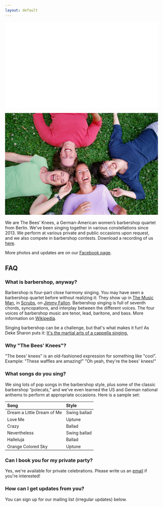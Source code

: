 ```yaml
---
layout: default
---
```


![logo](/bees_white.png)

![picture](/bees.jpg)

We are The Bees’ Knees, a German-American women’s barbershop quartet from Berlin. We’ve been singing together in various constellations since 2013. We perform at various private and public occasions upon request, and we also compete in barbershop contests. Download a recording of us [here](https://drive.google.com/file/d/0B1qWGtqQgRgkam1ITWZfTlo0UU0/view?usp=sharing).

More photos and updates are on our [Facebook page](https://www.facebook.com/theBK4Berlin/).

## FAQ

<a name="barbershop">

### What is barbershop, anyway?

Barbershop is four-part close harmony singing. You may have seen a barbershop quartet before without realizing it: They show up in [The Music Man](https://www.youtube.com/watch?v=nO0DFttQoJc), in [Scrubs](https://www.youtube.com/watch?v=hN8vA_bulss), on [Jimmy Fallon](https://www.youtube.com/watch?v=I-4FtBjjelA). Barbershop singing is full of seventh chords, syncopations, and interplay between the different voices. The four voices of barbershop music are tenor, lead, baritone, and bass. More information on [Wikipedia](https://en.wikipedia.org/wiki/Barbershop_music).

Singing barbershop can be a challenge, but that's what makes it fun! As Deke Sharon puts it: [It's the martial arts of a cappella singing.](http://www.casa.org/content/acamartialart)

### Why "The Bees' Knees"?

"The bees' knees" is an old-fashioned expression for something like "cool".
Example: "These waffles are amazing!" "Oh yeah, they're the bees' knees!"

<a name="songs">

### What songs do you sing?

We sing lots of pop songs in the barbershop style, plus some of the classic barbershop “polecats,” and we’ve even learned the US and German national anthems to perform at appropriate occasions. Here is a sample set:

| Song | Style |
| :------------- | :------------- |
| Dream a Little Dream of Me  | Swing ballad  |
| Love Me  | Uptune  |
| Crazy  | Ballad  |
| Nevertheless | Swing ballad  |
| Halleluja | Ballad  |
| Orange Colored Sky | Uptune  |

### Can I book you for my private party?

Yes, we're available for private celebrations. Please write us an <a href="mailto&#58;&#116;&#104;&#101;&#98;&#107;&#52;&#98;&#101;&#114;&#108;&#105;&#110;&#64;&#103;&#109;&#97;&#105;&#108;&#46;&#99;&#111;&#109;?subject=Concert booking">email</a> if you're interested!

### How can I get updates from you?

You can sign up for our mailing list (irregular updates) below.

<br><br>

<div class="form-outer sp-force-hide"> <style id="subscribe-form-style" class="">.sp-force-hide { display: none;
}
.sp-form[sp-id="78340"] { display: block; background: #111; padding: 15px; width: 310px; max-width: 100%; border-radius: 0px; -moz-border-radius: 0px; -webkit-border-radius: 0px; border-color: #dddddd; border-style: solid; border-width: 2px; font-family: "Trebuchet MS", Helvetica, sans-serif;
}
.sp-form[sp-id="78340"] .sp-form-control { background: #ffffff; border-color: #cccccc; border-style: solid; border-width: 2px; font-size: 15px; padding-left: 8.75px; padding-right: 8.75px; border-radius: 4px; -moz-border-radius: 4px; -webkit-border-radius: 4px; height: 35px; width: 100%;
}
.sp-form[sp-id="78340"] .sp-field label { color: #ffffff; font-size: 13px; font-style: normal; font-weight: bold;
}
.sp-form[sp-id="78340"] .sp-button { border-radius: 4px; -moz-border-radius: 4px; -webkit-border-radius: 4px; background-color: #ffdc00; color: #333333; width: 100%; font-weight: 700; font-style: normal; font-family: "Segoe UI",Segoe,"Open Sans",sans-serif; border-width: 2px; border-color: #ffdd00; border-style: solid; box-shadow: none; -moz-box-shadow: none; -webkit-box-shadow: none;
}
.sp-form[sp-id="78340"] .sp-button-container { text-align: left;
}
</style> <div id="sp-form-78340" sp-id="78340" sp-hash="21b866edf0163963c6779abf8135f9686bddb1f90cfbbd54736fbe814a2aedb4" sp-lang="en" class="sp-form sp-form-regular sp-form-embed" sp-show-options="%7B%22amd%22%3Afalse%2C%22condition%22%3A%22onEnter%22%2C%22delay%22%3A10%2C%22repeat%22%3A3%2C%22background%22%3A%22dark%22%2C%22position%22%3A%22bottom-right%22%7D"> <div class="sp-message"> <div></div> </div> <div id="droppableArea" class="sp-element-container ui-sortable ui-droppable sp-lg" ><div class="sp-field " sp-id="sp-1f7d3a39-997b-421e-ba90-4e4a4641800e" > <div class=" " style="font-family: &quot;Trebuchet MS&quot;,Helvetica,sans-serif; line-height: 1.5;"><p><span style="color: #ffffff; font-size: 20px;">Sign up here for updates from The Bees' Knees!</span></p></div> </div><div class="sp-field " sp-id="sp-f73f6320-dd05-473e-84f3-1d6304ea361c" > <label class="sp-control-label "> <span class="">Email</span> <strong class="">*</strong> </label> <input sp-type="email" name="sform[email]" class="sp-form-control " placeholder="username@mail.com" sp-tips="%7B%22required%22%3A%22Required%20file%22%2C%22wrong%22%3A%22Wrong%20email%22%7D" required="required" type="email"> </div><div class="sp-field " sp-id="sp-ed10f665-6283-4fed-bcd7-3ece8e9f9761" > <label class="sp-control-label "> <span class="">Name</span> </label> <input sp-type="name" name="sform[TmFtZQ==]" class="sp-form-control " placeholder="full name" sp-tips="%7B%7D" type="text"> </div></div> <div class="sp-field sp-button-container sp-lg " sp-id="sp-c7412a20-5856-4e21-ba93-89cde1bc3621" > <button id="sp-c7412a20-5856-4e21-ba93-89cde1bc3621" class="sp-button "> Subscribe </button> </div> <div class="sp-link-wrapper sp-brandname__left" > <a class="sp-link " target="_blank" href="https://sendpulse.com/en/?ref=6722932"> <span class="sp-link-img">&nbsp;</span> <span translate="FORM.PROVIDED_BY" class="">Provided by SendPulse</span> </a> </div> </div> <script type="text/javascript" src="//login.sendpulse.com/apps/fc3/build/default-handler.js"></script></div>
